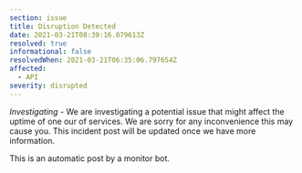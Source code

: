```yaml
---
section: issue
title: Disruption Detected
date: 2021-03-21T08:39:16.079613Z
resolved: true
informational: false
resolvedWhen: 2021-03-21T06:35:06.797654Z
affected:
  - API
severity: disrupted
---
```

*Investigating* - We are investigating a potential issue that might affect the uptime of one our of services. We are sorry for any inconvenience this may cause you. This incident post will be updated once we have more information.

This is an automatic post by a monitor bot.
        